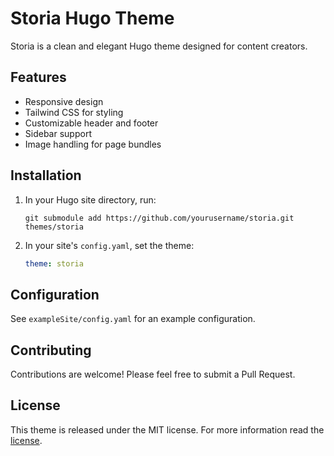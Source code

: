 # Storia Hugo Theme

Storia is a clean and elegant Hugo theme designed for content creators.

## Features

- Responsive design
- Tailwind CSS for styling
- Customizable header and footer
- Sidebar support
- Image handling for page bundles

## Installation

1. In your Hugo site directory, run:
   ```
   git submodule add https://github.com/yourusername/storia.git themes/storia
   ```
2. In your site's `config.yaml`, set the theme:
   ```yaml
   theme: storia
   ```

## Configuration

See `exampleSite/config.yaml` for an example configuration.

## Contributing

Contributions are welcome! Please feel free to submit a Pull Request.

## License

This theme is released under the MIT license. For more information read the [license](https://github.com/yourusername/storia/blob/master/LICENSE).